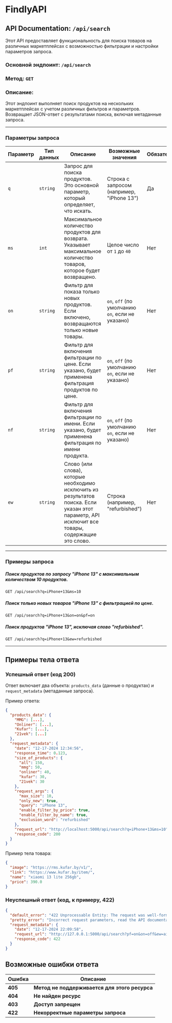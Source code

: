 # FindlyAPI

## API Documentation: `/api/search`

Этот API предоставляет функциональность для поиска товаров на различных маркетплейсах с возможностью фильтрации и настройки параметров запроса.

### Основной эндпоинт: `/api/search`
### Метод: `GET`
### Описание:
Этот эндпоинт выполняет поиск продуктов на нескольких маркетплейсах с учетом различных фильтров и параметров. Возвращает JSON-ответ с результатами поиска, включая метаданные запроса.

---

### Параметры запроса

| Параметр | Тип данных | Описание                                                                                                                                         | Возможные значения                               | Обязателен? |
|----------|------------|--------------------------------------------------------------------------------------------------------------------------------------------------|--------------------------------------------------|-------------|
| `q`      | `string`   | Запрос для поиска продуктов. Это основной параметр, который определяет, что искать.                                                              | Строка с запросом (например, "iPhone 13")        | Да          |
| `ms`     | `int`      | Максимальное количество продуктов для возврата. Указывает максимальное количество товаров, которое будет возвращено.                             | Целое число от `1` до `40`                       | Нет         |
| `on`     | `string`   | Фильтр для показа только новых продуктов. Если включено, возвращаются только новые товары.                                                       | `on`, `off` (по умолчанию `on`, если не указано) | Нет         |
| `pf`    | `string`   | Фильтр для включения фильтрации по цене. Если указано, будет применена фильтрация продуктов по цене.                                             | `on`, `off` (по умолчанию `on`, если не указано) | Нет         |
| `nf`    | `string`   | Фильтр для включения фильтрации по имени. Если указано, будет применена фильтрация по имени продукта.                                            | `on`, `off` (по умолчанию `on`, если не указано) | Нет         |
| `ew`     | `string`   | Слово (или слова), которые необходимо исключить из результатов поиска. Если указан этот параметр, API исключит все товары, содержащие это слово. | Строка (например, "refurbished")                 | Нет         |

---

### Примеры запроса

##### Поиск продуктов по запросу "iPhone 13" с максимальным количеством 10 продуктов.

```http
GET /api/search?q=iPhone+13&ms=10
```

##### Поиск только новых товаров "iPhone 13" с фильтрацией по цене.

```http
GET /api/search?q=iPhone+13&on=on&pf=on
```

##### Поиск продуктов "iPhone 13", исключая слово "refurbished".

```http
GET /api/search?q=iPhone+13&ew=refurbished
```


---

## Примеры тела ответа

### Успешный ответ (код 200)

Ответ включает два объекта: `products_data` (данные о продуктах) и `request_metadata` (метаданные запроса).

Пример ответа:

```json
{
  "products_data": {
    "MMG": [...],
    "Onliner": [...],
    "Kufar": [...],
    "21vek": [...]
  },
  "request_metadata": {
    "date": "12-17-2024 12:34:56",
    "response_time": 0.123,
    "size_of_products": {
      "all": 150,
      "mmg": 50,
      "onliner": 40,
      "kufar": 30,
      "21vek": 30
    },
    "request_args": {
      "max_size": 10,
      "only_new": true,
      "query": "iPhone 13",
      "enable_filter_by_price": true,
      "enable_filter_by_name": true,
      "exclusion_word": "refurbished"
    },
    "request_url": "http://localhost:5000/api/search?q=iPhone+13&ms=10",
    "response_code": 200
  }
}
```

Пример тела товара:
```json
{
  "image": "https://rms.kufar.by/v1/",
  "link": "https://www.kufar.by/item/",
  "name": "xiaomi 13 lite 256gb",
  "price": 390.0
}
```

### Неуспешный ответ (код, к примеру, 422)

```json
{
  "default_error": "422 Unprocessable Entity: The request was well-formed but was unable to be followed due to semantic errors.",
  "pretty_error": "Incorrect request parameters, read the API documentation https://github.com/koloideal/FindlyAPI/blob/main/README.md",
  "request_metadata": {
    "date": "12-17-2024 22:09:58",
    "request_url": "http://127.0.0.1:5000/api/search?pf=on&on=off&ew=air",
    "response_code": 422
  }
}
```

## Возможные ошибки ответа

| **Ошибка** | **Описание**                                   |
|------------|------------------------------------------------|
| **405**    | **Метод не поддерживается для этого ресурса**  |
| **404**    | **Не найден ресурс**                           |
| **403**    | **Доступ запрещен**                            |
| **422**    | **Некорректные параметры запроса**             |
